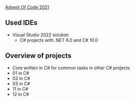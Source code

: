 [Advent Of Code 2021](https://adventofcode.com/2021)

## Used IDEs
- Visual Studio 2022 solution
  - C# projects with .NET 6.0 and C# 10.0

## Overview of projects
- Core written in C# for common tasks in other C# projects
- 01 in C#
- 02 in C#
- 03 in C#
- 11 in C#
- 12 in C#
